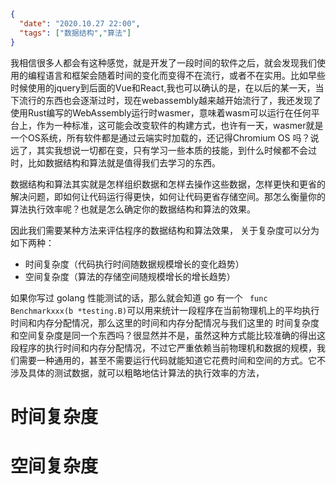 ```json
{
  "date": "2020.10.27 22:00",
  "tags": ["数据结构","算法"]
}
```



我相信很多人都会有这种感觉，就是开发了一段时间的软件之后，就会发现我们使用的编程语言和框架会随着时间的变化而变得不在流行，或者不在实用。比如早些时候使用的jquery到后面的Vue和React,我也可以确认的是，在以后的某一天，当下流行的东西也会逐渐过时，现在webassembly越来越开始流行了，我还发现了使用Rust编写的WebAssembly运行时wasmer，意味着wasm可以运行在任何平台上，作为一种标准，这可能会改变软件的构建方式，也许有一天，wasmer就是一个OS系统，所有软件都是通过云端实时加载的，还记得Chromium OS 吗？说远了，其实我想说一切都在变，只有学习一些本质的技能，到什么时候都不会过时，比如数据结构和算法就是值得我们去学习的东西。

数据结构和算法其实就是怎样组织数据和怎样去操作这些数据，怎样更快和更省的解决问题，即如何让代码运行得更快，如何让代码更省存储空间。那怎么衡量你的算法执行效率呢？也就是怎么确定你的数据结构和算法的效果。

因此我们需要某种方法来评估程序的数据结构和算法效果， 关于复杂度可以分为如下两种：

- 时间复杂度（代码执行时间随数据规模增长的变化趋势）
- 空间复杂度（算法的存储空间随规模增长的增长趋势）

如果你写过 golang 性能测试的话，那么就会知道 go 有一个 ``` func Benchmarkxxx(b *testing.B)```可以用来统计一段程序在当前物理机上的平均执行时间和内存分配情况，那么这里的时间和内存分配情况与我们这里的 时间复杂度和空间复杂度是同一个东西吗？很显然并不是，虽然这种方式能比较准确的得出这段程序的执行时间和内存分配情况，不过它严重依赖当前物理机和数据的规模，我们需要一种通用的，甚至不需要运行代码就能知道它花费时间和空间的方式。它不涉及具体的测试数据，就可以粗略地估计算法的执行效率的方法，

# 时间复杂度





# 空间复杂度

